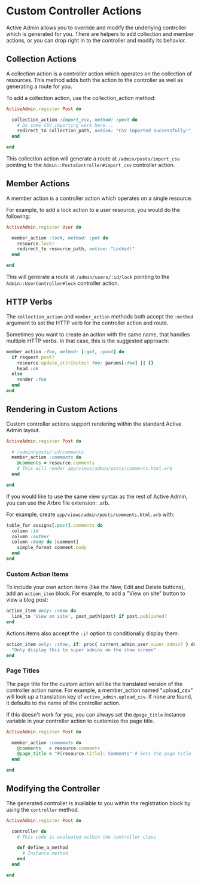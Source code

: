 # Custom Controller Actions

Active Admin allows you to override and modify the underlying controller which
is generated for you. There are helpers to add collection and member actions, or
you can drop right in to the controller and modify its behavior.

## Collection Actions

A collection action is a controller action which operates on the collection of
resources. This method adds both the action to the controller as well as
generating a route for you.

To add a collection action, use the collection_action method:

```ruby
ActiveAdmin.register Post do

  collection_action :import_csv, method: :post do
    # Do some CSV importing work here...
    redirect_to collection_path, notice: "CSV imported successfully!"
  end

end
```

This collection action will generate a route at `/admin/posts/import_csv`
pointing to the `Admin::PostsController#import_csv` controller action.

## Member Actions

A member action is a controller action which operates on a single resource.

For example, to add a lock action to a user resource, you would do the
following:

```ruby
ActiveAdmin.register User do

  member_action :lock, method: :put do
    resource.lock!
    redirect_to resource_path, notice: "Locked!"
  end

end
```

This will generate a route at `/admin/users/:id/lock` pointing to the
`Admin::UserController#lock` controller action.

## HTTP Verbs

The `collection_action` and `member_action` methods both accept the `:method`
argument to set the HTTP verb for the controller action and route.

Sometimes you want to create an action with the same name, that handles multiple
HTTP verbs. In that case, this is the suggested approach:

```ruby
member_action :foo, method: [:get, :post] do
  if request.post?
    resource.update_attributes! foo: params[:foo] || {}
    head :ok
  else
    render :foo
  end
end
```

## Rendering in Custom Actions

Custom controller actions support rendering within the standard Active Admin
layout.

```ruby
ActiveAdmin.register Post do

  # /admin/posts/:id/comments
  member_action :comments do
    @comments = resource.comments
    # This will render app/views/admin/posts/comments.html.erb
  end

end
```

If you would like to use the same view syntax as the rest of Active Admin, you
can use the Arbre file extension: .arb.

For example, create `app/views/admin/posts/comments.html.arb` with:

```ruby
table_for assigns[:post].comments do
  column :id
  column :author
  column :body do |comment|
    simple_format comment.body
  end
end
```

### Custom Action Items

To include your own action items (like the New, Edit and Delete buttons), add an
`action_item` block. For example, to add a "View on site" button to view a blog
post:

```ruby
action_item only: :show do
  link_to 'View on site', post_path(post) if post.published?
end
```

Actions items also accept the `:if` option to conditionally display them:

```ruby
action_item only: :show, if: proc{ current_admin_user.super_admin? } do
  "Only display this to super admins on the show screen"
end
```

### Page Titles

The page title for the custom action will be the translated version of
the controller action name. For example, a member_action named "upload_csv" will
look up a translation key of `active_admin.upload_csv`. If none are found, it
defaults to the name of the controller action.

If this doesn't work for you, you can always set the `@page_title` instance
variable in your controller action to customize the page title.

```ruby
ActiveAdmin.register Post do

  member_action :comments do
    @comments   = resource.comments
    @page_title = "#{resource.title}: Comments" # Sets the page title
  end

end
```

## Modifying the Controller

The generated controller is available to you within the registration block by
using the `controller` method.

```ruby
ActiveAdmin.register Post do

  controller do
    # This code is evaluated within the controller class

    def define_a_method
      # Instance method
    end
  end

end
```
